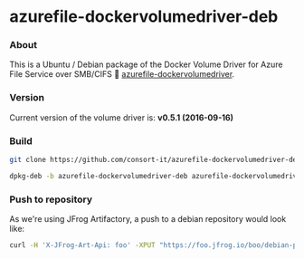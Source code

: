 # azurefile-dockervolumedriver-deb

### About

This is a Ubuntu / Debian package of the Docker Volume Driver for Azure File Service over SMB/CIFS 🐳 [azurefile-dockervolumedriver](https://github.com/Azure/azurefile-dockervolumedriver).

### Version

Current version of the volume driver is: **v0.5.1 (2016-09-16)**

### Build

```bash
git clone https://github.com/consort-it/azurefile-dockervolumedriver-deb.git

dpkg-deb -b azurefile-dockervolumedriver-deb azurefile-dockervolumedriver-0.5.1.deb
```

### Push to repository

As we're using JFrog Artifactory, a push to a debian repository would look like:

```bash
curl -H 'X-JFrog-Art-Api: foo' -XPUT "https://foo.jfrog.io/boo/debian-packages-local/pool/azurefile-dockervolumedriver;deb.distribution=stable;deb.component=xenial;deb.architecture=amd64" -T azurefile-dockervolumedriver-0.5.1.deb
```

